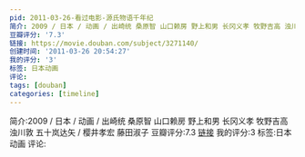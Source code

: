 ```yaml
---
pid: 2011-03-26-看过电影-源氏物语千年纪
简介: 2009 / 日本 / 动画 / 出崎统 桑原智 山口赖房 野上和男 长冈义孝 牧野吉高 浊川敦 五十岚达矢 / 樱井孝宏 藤田淑子
豆瓣评分: '7.3'
链接: https://movie.douban.com/subject/3271140/
创建时间: '2011-03-26 20:54:27'
我的评分: '3'
标签: 日本动画
评论:
tags: [douban]
categories: [timeline]
---
```

简介:2009 / 日本 / 动画 / 出崎统 桑原智 山口赖房 野上和男 长冈义孝 牧野吉高 浊川敦 五十岚达矢 / 樱井孝宏 藤田淑子
豆瓣评分:7.3
[链接](https://movie.douban.com/subject/3271140/)
我的评分:3
标签:日本动画
评论:
